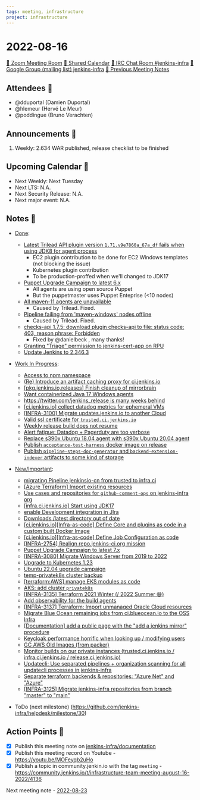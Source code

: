 ```yaml
---
tags: meeting, infrastructure
project: infrastructure
---
```

<!-- markdownlint-disable MD026-->

# 2022-08-16

[:movie_camera: Zoom Meeting Room](https://zoom.us/j/92454301214?pwd=aEVoUi9EanpaakN3L1ZxRlpDQk5Ddz09)
[:calendar: Shared Calendar](https://jenkins.io/event-calendar/)
[:speech_balloon: IRC Chat Room #jenkins-infra](https://jenkins.io/chat/#jenkins-infra)
[:email: Google Group (mailing list) jenkins-infra](https://groups.google.com/g/jenkins-infra)
[🧠 Previous Meeting Notes](https://github.com/jenkins-infra/documentation/blob/main/meetings/2022-08-09.md)

## Attendees 👥

* @dduportal (Damien Duportal)
* @hlemeur (Hervé Le Meur)
* @poddingue (Bruno Verachten)

## Announcements :loudspeaker:

1. Weekly: 2.634 WAR published, release checklist to be finished

## Upcoming Calendar 📆

* Next Weekly: Next Tuesday
* Next LTS: N.A.
* Next Security Release: N.A.
* Next major event: N.A.

## Notes :book:

* [Done](https://github.com/jenkins-infra/helpdesk/milestone/29?closed=1):
  * [Latest Trilead API plugin version `1.71.v9e7860a_67a_df` fails when using JDK8 for agent process](https://github.com/jenkins-infra/helpdesk/issues/3090)
      * EC2 plugin contribution to be done for EC2 Windows templates (not blocking the issue)
      * Kubernetes plugin contribution
      * To be production-proffed when we'll changed to JDK17
  * [Puppet Upgrade Campaign to latest 6.x](https://github.com/jenkins-infra/helpdesk/issues/3056)
      * All agents are using open source Puppet
      * But the puppetmaster uses Puppet Enteprise (<10 nodes)
  * [All maven-11 agents are unavailable](https://github.com/jenkins-infra/helpdesk/issues/3096)
      * Caused by Trilead. Fixed.
  * [Pipeline failing from 'maven-windows' nodes offline](https://github.com/jenkins-infra/helpdesk/issues/3094)
      * Caused by Trilead. Fixed.
  * [checks-api 1.7.5: download plugin checks-api to file: status code: 403, reason phrase: Forbidden](https://github.com/jenkins-infra/helpdesk/issues/3095)
      * Fixed by @danielbeck , many thanks!
  * [Granting "Triage" permission to jenkins-cert-app on RPU](https://github.com/jenkins-infra/helpdesk/issues/3093)
  * [Update Jenkins to 2.346.3](https://github.com/jenkins-infra/helpdesk/issues/3092)

* [Work In Progress](https://github.com/jenkins-infra/helpdesk/milestone/29):
  * [Access to npm namespace](https://github.com/jenkins-infra/helpdesk/issues/3067)
  * [(Re) Introduce an artifact caching proxy for ci.jenkins.io](https://github.com/jenkins-infra/helpdesk/issues/2752)
  * [[pkg.jenkins.io,releases] Finish cleanup of mirrorbrain](https://github.com/jenkins-infra/helpdesk/issues/2970)
  * [Want containerized Java 17 Windows agents](https://github.com/jenkins-infra/helpdesk/issues/2822)
  * [https://twitter.com/jenkins_release is many weeks behind](https://github.com/jenkins-infra/helpdesk/issues/3085)
  * [[ci.jenkins.io] collect datadog metrics for ephemeral VMs](https://github.com/jenkins-infra/helpdesk/issues/2980)
  * [[INFRA-3100] Migrate updates.jenkins.io to another Cloud](https://github.com/jenkins-infra/helpdesk/issues/2649)
  * [Valid ssl certificate for `trusted.ci.jenkins.io`](https://github.com/jenkins-infra/helpdesk/issues/3091)
  * [Weekly release build does not resume](https://github.com/jenkins-infra/helpdesk/issues/2925)
  * [Alert fatigue: Datadog + Pagerduty are too verbose](https://github.com/jenkins-infra/helpdesk/issues/3068)
  * [Replace s390x Ubuntu 18.04 agent with s390x Ubuntu 20.04 agent](https://github.com/jenkins-infra/helpdesk/issues/2983)
  * [Publish `acceptance-test-harness` docker image on release](https://github.com/jenkins-infra/helpdesk/issues/3084)
  * [Publish `pipeline-steps-doc-generator` and `backend-extension-indexer` artifacts to some kind of storage](https://github.com/jenkins-infra/helpdesk/issues/3087)

* [New/Important](https://github.com/jenkins-infra/helpdesk/milestone/10):
  * [migrating Pipeline jenkinsio-cn from trusted to infra.ci](https://github.com/jenkins-infra/helpdesk/issues/3086)
  * [[Azure Terraform] Import existing resources](https://github.com/jenkins-infra/helpdesk/issues/2981)
  * [Use cases and repositories for `github-comment-ops` on jenkins-infra org](https://github.com/jenkins-infra/helpdesk/issues/3074)
  * [[infra.ci.jenkins.io] Start using JDK17](https://github.com/jenkins-infra/helpdesk/issues/3072)
  * [enable Development integration in JIra](https://github.com/jenkins-infra/helpdesk/issues/2985)
  * [Downloads /latest directory out of date](https://github.com/jenkins-infra/helpdesk/issues/3034)
  * [[ci.jenkins.io][Infra-as-code] Define Core and plugins as code in a custom built Docker Image](https://github.com/jenkins-infra/helpdesk/issues/3070)
  * [[ci.jenkins.io][Infra-as-code] Define Job Configuration as code](https://github.com/jenkins-infra/helpdesk/issues/3071)
  * [[INFRA-2754] Realign repo.jenkins-ci.org mission](https://github.com/jenkins-infra/helpdesk/issues/2322)
  * [Puppet Upgrade Campaign to latest 7.x](https://github.com/jenkins-infra/helpdesk/issues/3058)
  * [[INFRA-3080]  Migrate Windows Server from 2019 to 2022](https://github.com/jenkins-infra/helpdesk/issues/2629)
  * [Upgrade to Kubernetes 1.23](https://github.com/jenkins-infra/helpdesk/issues/3053)
  * [Ubuntu 22.04 upgrade campaign](https://github.com/jenkins-infra/helpdesk/issues/2982)
  * [temp-privatek8s cluster backup](https://github.com/jenkins-infra/helpdesk/issues/2976)
  * [[terraform:AWS] manage EKS modules as code](https://github.com/jenkins-infra/helpdesk/issues/3022)
  * [AKS: add cluster `privatek8s`](https://github.com/jenkins-infra/helpdesk/issues/2844)
  * [[INFRA-3135] Terraform 2021 Winter (/ 2022 Summer 😅)](https://github.com/jenkins-infra/helpdesk/issues/2680)
  * [Add observability for the build agents](https://github.com/jenkins-infra/helpdesk/issues/2769)
  * [[INFRA-3137] Terraform: Import unmanaged Oracle Cloud resources](https://github.com/jenkins-infra/helpdesk/issues/2682)
  * [Migrate Blue Ocean remaining jobs from ci.blueocean.io to the OSS Infra](https://github.com/jenkins-infra/helpdesk/issues/2954)
  * [[Documentation] add a public page with the "add a jenkins mirror" procedure](https://github.com/jenkins-infra/helpdesk/issues/2953)
  * [Keycloak performance horrific when looking up / modifying users](https://github.com/jenkins-infra/helpdesk/issues/2915)
  * [GC AWS Old Images (from packer)](https://github.com/jenkins-infra/helpdesk/issues/2846)
  * [Monitor builds on our private instances (trusted.ci.jenkins.io / infra.ci.jenkins.io / release.ci.jenkins.io)](https://github.com/jenkins-infra/helpdesk/issues/2843)
  * [Updatecli: Use separated pipelines + organization scanning for all updatecli processes in jenkins-infra](https://github.com/jenkins-infra/helpdesk/issues/2778)
  * [Separate terraform backends & repositories: "Azure Net" and "Azure"](https://github.com/jenkins-infra/helpdesk/issues/2924)
  * [[INFRA-3125] Migrate jenkins-infra repositories from branch "master" to "main"](https://github.com/jenkins-infra/helpdesk/issues/2671)

* ToDo (next milestone) (https://github.com/jenkins-infra/helpdesk/milestone/30)

## Action Points :muscle:

<!-- How To: https://github.com/jenkins-infra/runbooks/tree/main/meetings -->
* [x] Publish this meeting note on [jenkins-infra/documentation](https://github.com/jenkins-infra/documentation) 
* [x] Publish this meeting record on Youtube - https://youtu.be/MOFeyqb2uHo
* [x] Publish a topic in community.jenkin.io with the tag `meeting` - https://community.jenkins.io/t/infrastructure-team-meeting-august-16-2022/4136

Next meeting note - [2022-08-23](https://github.com/jenkins-infra/documentation/blob/main/meetings/2022-08-23.md) 
